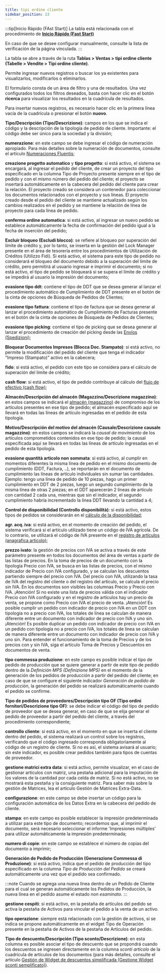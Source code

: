 ```yaml
---
title: tipi ordine cliente
sidebar_position: 23
---
```


:::tip[Inicio Rápido (FAst Start)]
La tabla está relacionada con el procedimiento de [**Inicio Rápido (Fast Start)**](/docs/guide/fast-start)

En caso de que se desee configurar manualmente, consulte la lista de verificación de la página vinculada.
:::

La tabla se abre a través de la ruta **Tablas > Ventas > tipi ordine cliente (Tabelle > Vendite > Tipi ordine cliente)**.

Permite ingresar nuevos registros o buscar los ya existentes para visualizarlos, modificarlos o eliminarlos.

El formulario consta de un área de filtro y una de resultados. Una vez configurados todos los filtros deseados, basta con hacer clic en el botón **ricerca** para visualizar los resultados en la cuadrícula de resultados.

Para insertar nuevos registros, es necesario hacer clic en la primera línea vacía de la cuadrícula o presionar el botón **nuovo**.

**Tipo/Descripción (Tipo/Descrizione)**: campos en los que se indica el código y la descripción de la tipología de pedido de cliente. Importante: el código debe ser único para la sociedad y la división;  

**numerazione**: en este campo se debe ingresar el código de numeración apropiado. Para más detalles sobre la numeración de documentos, consulte el artículo [Numeraciones Fluentis](/docs/configurations/tables/fluentis-numerations); 

**creazione progetto automatico** y **tipo progetto**: si está activo, el sistema se encargará, al ingresar el pedido del cliente, de crear un proyecto del tipo especificado en la columna Tipo de Proyecto presente siempre en el tipo de pedido y con el mismo número del pedido del cliente; el proyecto se insertará automáticamente en la cabecera del pedido del cliente para crear la relación. El proyecto creado se considera un contenedor para coleccionar los documentos relacionados con el proyecto y sus líneas. El proyecto creado desde el pedido del cliente se mantiene actualizado según los cambios realizados en el pedido y se mantiene la relación de línea de proyecto para cada línea de pedido. 

**conferma ordine automatica**: si está activo, al ingresar un nuevo pedido se establece automáticamente la fecha de confirmación del pedido igual a la fecha de inserción del pedido; 

**Excluir bloqueo (Escludi blocco)**: se refiere al bloqueo por superación del límite de crédito y, por lo tanto, se inserta en la gestión del Lock Manager presente en el área de tesorería entre los procedimientos de Utilización de Créditos (Utilizzo Fidi). Si está activo, el sistema para este tipo de pedido no considerará el bloqueo del documento debido a la superación del límite de crédito, pero permitirá al usuario ingresar e imprimir el documento; si no está activo, el tipo de pedido se bloqueará si se supera el límite de crédito y se impedirá al usuario la impresión del documento; 

**evasione tipo ddt**: contiene el tipo de DDT que se desea generar al lanzar el procedimiento automático de Cumplimiento de DDT presente en el botón de la cinta de opciones de Búsqueda de Pedidos de Clientes; 

**evasione tipo fattura**: contiene el tipo de factura que se desea generar al lanzar el procedimiento automático de Cumplimiento de Facturas presente en el botón de la cinta de opciones de Búsqueda de Pedidos de Clientes; 

**evasione tipo picking**: contiene el tipo de picking que se desea generar al lanzar el procedimiento de creación del picking desde las [Envíos (Spedizioni)](/docs/logistics/shipping/shippings); 

**Bloquear Documentos Impresos (Blocca Doc. Stampato)**: si está activo, no permite la modificación del pedido del cliente que tenga el indicador “Impreso (Stampato)” activo en la cabecera; 

**fido**: si está activo, el pedido con este tipo se considera para el cálculo de superación del límite de crédito; 

**cash flow**: si está activo, el tipo de pedido contribuye al cálculo del [flujo de efectivo (cash flow)](/docs/treasury/cash-flow/cash-flow/search-cash-flow); 

**Almacén/Descripción del almacén (Magazzino/Descrizione magazzino)**: en estos campos se indicará el [almacén (magazzino)](/docs/configurations/tables/logistics/warehouses) de compromiso de los artículos presentes en ese tipo de pedido; el almacén especificado aquí se llevará en todas las líneas de artículo ingresadas en el pedido de esta tipología. 

**Motivo/Descripción del motivo del almacén (Causale/Descrizione causale magazzino)**: en estos campos se indicará la *causal de movimiento* de los artículos comprometidos contenidos en ese tipo de pedido; la causal especificada aquí se llevará en todas las líneas de artículo ingresadas en el pedido de esta tipología. 

**evasione quantità articolo non sommata**: si está activo, al cumplir en momentos diferentes la misma línea de pedido en el mismo documento de cumplimiento (DDT, Factura, ..), se reportarán en el documento de cumplimiento las líneas de artículo individuales sin sumar las cantidades. Ejemplo: tengo una línea de pedido de 10 piezas, hago un primer cumplimiento en DDT de 2 piezas, luego un segundo cumplimiento de la misma línea de otras 2 piezas; en el DDT aparecerán 2 líneas de artículo con cantidad 2 cada una, mientras que sin el indicador, el segundo cumplimiento habría incrementado la línea DDT llevando la cantidad a 4; 

**Control de disponibilidad (Controllo disponibilità)**: si está activo, estos tipos de pedidos se considerarán en el [cálculo de la disponibilidad](/docs/erp-home/registers/items/calculate-availability); 

**agr. acq. iva**: si está activo, en el momento de creación del pedido, el sistema verificará si el artículo utilizado tiene un código de IVA agrícola. De lo contrario, se utilizará el código de IVA presente en el [registro de artículos (anagrafica articolo)](/docs/erp-home/registers/items/create-new-item); 

**prezzo ivato**: la gestión de precios con IVA se activa a través de este parámetro presente en todos los documentos del área de ventas a partir de las listas de precios. En la toma de precios de un documento con la tipología Precio con IVA, se busca en las listas de precios, con el mismo indicador de Precio con IVA configurado, y se calculan los descuentos partiendo siempre del precio con IVA. Del precio con IVA, utilizando la tasa de IVA del registro del cliente o del registro del artículo, se calcula el precio sin IVA. En los documentos son visibles las columnas Precio y Precio con IVA. ¡Atención! Si no existe una lista de precios válida con el indicador Precio con IVA configurado y en el registro de artículos hay un precio de venta, se propone como Precio con IVA el precio de venta. ¡Atención! Es posible cumplir un pedido con indicador de precio con IVA en un DDT con tipología no a precio con IVA, los totales de línea se calculan de manera diferente entre un documento con indicador de precio con IVA y uno sin. ¡Atención! Es posible duplicar un pedido con indicador de precio con IVA en un pedido con tipología no a precio con IVA, los totales de línea se calculan de manera diferente entre un documento con indicador de precio con IVA y uno sin. Para entender el funcionamiento de la toma de Precios y de los precios con y sin IVA, siga el artículo Toma de Precios y Descuentos en documentos de venta.  

**tipo commessa produzione**: en este campo es posible indicar el tipo de pedido de producción que se quiere generar a partir de este tipo de pedido dentro de la *Definición MPS (Definizione MPS)* en el momento de la generación de los pedidos de producción a partir del pedido del cliente; en caso de que se configure el siguiente indicador *Generación de pedido de producción*, la generación del pedido se realizará automáticamente cuando el pedido se confirme.     

**Tipo de pedidos de proveedores/Descripción tipo OF (Tipo ordini fornitori/Descrizione tipo OF)**: se debe indicar el código del tipo de pedido de proveedor que se desea generar, en caso de que se elija generar el pedido de proveedor a partir del pedido del cliente, a través del procedimiento correspondiente; 

**controllo cliente**: si está activo, en el momento en que se inserta el cliente dentro del pedido, el sistema realizará un control sobre los registros, verificando que el código ingresado corresponda obligatoriamente al código de un registro de cliente. Si no es así, el sistema avisará al usuario; sin este indicador, es posible crear pedidos también para tipos de cuentas de proveedor. 

**gestione matrici extra data**: si está activo, permite visualizar, en el caso de gestionar artículos con matriz, una pestaña adicional para la imputación de los valores de la cantidad por cada celda de matriz. Si no está activo, no se mostrará esta pestaña y la consiguiente matriz. Para saber más sobre la gestión de Matrices, lea el artículo Gestión de Matrices Extra-Data. 

**configurazione**: en este campo se debe insertar un código para la configuración automática de los Datos Extra en la cabecera del pedido de cliente. 

**stampa**: en este campo es posible establecer la impresión predeterminada a utilizar para este tipo de documento; recordemos que, al imprimir el documento, será necesario seleccionar el informe 'Impresiones múltiples' para utilizar automáticamente la impresión predeterminada; 

**numero di copie**: en este campo se establece el número de copias del documento a imprimir; 

**Generación de Pedido de Producción (Generazione Commessa di Produzione)**: si está activo, indica que el pedido de producción del tipo especificado en la columna *Tipo de Producción del Pedido* se creará automáticamente una vez que el pedido sea confirmado. 

:::note
Cuando se agrega una nueva línea dentro de un Pedido de Cliente para el cual se generan automáticamente los Pedidos de Producción, la nueva línea en el pedido asume el estado *non esaminato*.
:::

**gestione cespiti**: si está activo, en la pestaña de artículos del pedido se activa la pestaña de Activos para vincular el pedido a la venta de un activo. 

**tipo operazione**: siempre está relacionado con la gestión de activos, si se indica se propone automáticamente en el widget Tipo de Operación presente en la pestaña de Activos de la pestaña de Artículos del pedido.      

**Tipo de descuento/Descripción (Tipo sconto/Descrizione)**: en esta columna es posible asociar el tipo de descuento que se propondrá cuando los descuentos se ingresen directamente en la columna *sconti articolo* de la cuadrícula de artículos de los documentos (para más detalles, consulte el artículo [Gestión de Widget de descuentos simplificada (Gestione Widget sconti semplificato)](/docs/sales/sales-flow/discount-widget)).